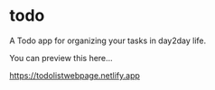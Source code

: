 # todo
A Todo app for organizing your tasks in day2day life.

You can preview this here...

https://todolistwebpage.netlify.app
